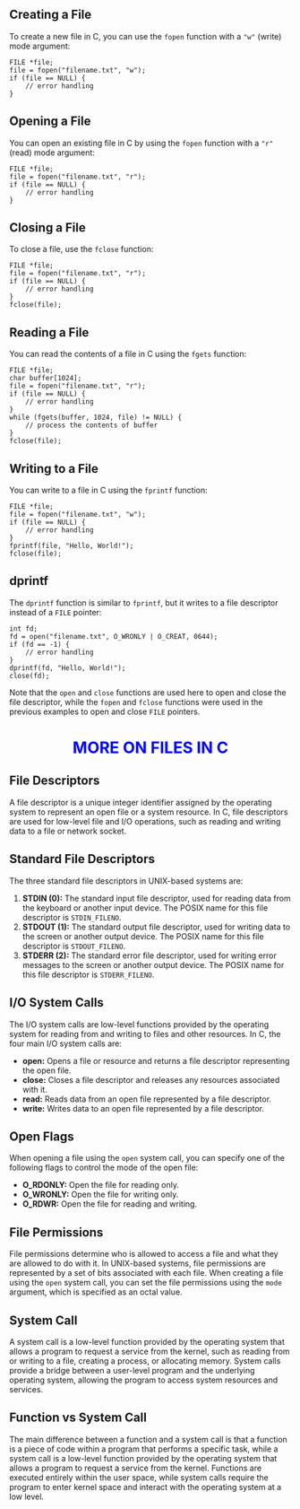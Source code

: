 <h2>Creating a File</h2>
<p>To create a new file in C, you can use the <code>fopen</code> function with a <code>"w"</code> (write) mode argument:</p>
<pre><code>FILE *file;
file = fopen("filename.txt", "w");
if (file == NULL) {
    // error handling
}
</code></pre>

<h2>Opening a File</h2>
<p>You can open an existing file in C by using the <code>fopen</code> function with a <code>"r"</code> (read) mode argument:</p>
<pre><code>FILE *file;
file = fopen("filename.txt", "r");
if (file == NULL) {
    // error handling
}
</code></pre>

<h2>Closing a File</h2>
<p>To close a file, use the <code>fclose</code> function:</p>
<pre><code>FILE *file;
file = fopen("filename.txt", "r");
if (file == NULL) {
    // error handling
}
fclose(file);
</code></pre>

<h2>Reading a File</h2>
<p>You can read the contents of a file in C using the <code>fgets</code> function:</p>
<pre><code>FILE *file;
char buffer[1024];
file = fopen("filename.txt", "r");
if (file == NULL) {
    // error handling
}
while (fgets(buffer, 1024, file) != NULL) {
    // process the contents of buffer
}
fclose(file);
</code></pre>

<h2>Writing to a File</h2>
<p>You can write to a file in C using the <code>fprintf</code> function:</p>
<pre><code>FILE *file;
file = fopen("filename.txt", "w");
if (file == NULL) {
    // error handling
}
fprintf(file, "Hello, World!");
fclose(file);
</code></pre>

<h2>dprintf</h2>
<p>The <code>dprintf</code> function is similar to <code>fprintf</code>, but it writes to a file descriptor instead of a <code>FILE</code> pointer:</p>
<pre><code>int fd;
fd = open("filename.txt", O_WRONLY | O_CREAT, 0644);
if (fd == -1) {
    // error handling
}
dprintf(fd, "Hello, World!");
close(fd);
</code></pre>
<p>Note that the <code>open</code> and <code>close</code> functions are used here to open and close the file descriptor, while the <code>fopen</code> and <code>fclose</code> functions were used in the previous examples to open and close <code>FILE</code> pointers.</p>


<h1 align="center" style="color:blue;">MORE ON FILES IN C<b></b></h1>


<h2>File Descriptors</h2>
<p>A file descriptor is a unique integer identifier assigned by the operating system to represent an open file or a system resource. In C, file descriptors are used for low-level file and I/O operations, such as reading and writing data to a file or network socket.</p>

<h2>Standard File Descriptors</h2>
<p>The three standard file descriptors in UNIX-based systems are:</p>
<ol>
  <li><b>STDIN (0):</b> The standard input file descriptor, used for reading data from the keyboard or another input device. The POSIX name for this file descriptor is <code>STDIN_FILENO</code>.</li>
  <li><b>STDOUT (1):</b> The standard output file descriptor, used for writing data to the screen or another output device. The POSIX name for this file descriptor is <code>STDOUT_FILENO</code>.</li>
  <li><b>STDERR (2):</b> The standard error file descriptor, used for writing error messages to the screen or another output device. The POSIX name for this file descriptor is <code>STDERR_FILENO</code>.</li>
</ol>

<h2>I/O System Calls</h2>
<p>The I/O system calls are low-level functions provided by the operating system for reading from and writing to files and other resources. In C, the four main I/O system calls are:</p>
<ul>
  <li><b>open:</b> Opens a file or resource and returns a file descriptor representing the open file.</li>
  <li><b>close:</b> Closes a file descriptor and releases any resources associated with it.</li>
  <li><b>read:</b> Reads data from an open file represented by a file descriptor.</li>
  <li><b>write:</b> Writes data to an open file represented by a file descriptor.</li>
</ul>

<h2>Open Flags</h2>
<p>When opening a file using the <code>open</code> system call, you can specify one of the following flags to control the mode of the open file:</p>
<ul>
  <li><b>O_RDONLY:</b> Open the file for reading only.</li>
  <li><b>O_WRONLY:</b> Open the file for writing only.</li>
  <li><b>O_RDWR:</b> Open the file for reading and writing.</li>
</ul>

<h2>File Permissions</h2>
<p>File permissions determine who is allowed to access a file and what they are allowed to do with it. In UNIX-based systems, file permissions are represented by a set of bits associated with each file. When creating a file using the <code>open</code> system call, you can set the file permissions using the <code>mode</code> argument, which is specified as an octal value.</p>

<h2>System Call</h2>
<p>A system call is a low-level function provided by the operating system that allows a program to request a service from the kernel, such as reading from or writing to a file, creating a process, or allocating memory. System calls provide a bridge between a user-level program and the underlying operating system, allowing the program to access system resources and services.</p>

<h2>Function vs System Call</h2>
<p>The main difference between a function and a system call is that a function is a piece of code within a program that performs a specific task, while a system call is a low-level function provided by the operating system that allows a program to request a service from the kernel. Functions are executed entirely within the user space, while system calls require the program to enter kernel space and interact with the operating system at a low level.</p>
